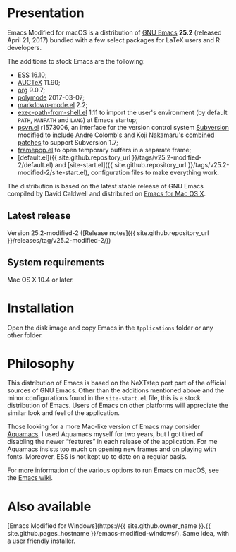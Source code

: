 # Presentation

Emacs Modified for macOS is a distribution of
[GNU Emacs](https://www.gnu.org/software/emacs/) **25.2** (released
April 21, 2017) bundled with a few select packages for LaTeX users and
R developers.

The additions to stock Emacs are the following:

- [ESS](http://ess.r-project.org) 16.10;
- [AUCTeX](http://www.gnu.org/software/auctex/) 11.90;
- [org](http://orgmode.org/) 9.0.7;
- [polymode](https://github.com/vitoshka/polymode) 2017-03-07;
- [markdown-mode.el](http://jblevins.org/projects/markdown-mode/) 2.2;
- [exec-path-from-shell.el](https://github.com/purcell/exec-path-from-shell) 1.11
  to import the user's environment (by default `PATH`, `MANPATH` and
  `LANG`) at Emacs startup;
- [psvn.el](http://svn.apache.org/viewvc/subversion/trunk/contrib/client-side/emacs/) r1573006,
  an interface for the version control system
  [Subversion](http://subversion.tigris.org) modified to include
  Andre Colomb's and Koji Nakamaru's
  [combined patches](http://mail-archives.apache.org/mod_mbox//subversion-dev/201208.mbox/raw/%3c503B958F.6010906@schickhardt.org%3e/1/4)
  to support Subversion 1.7;
- [framepop.el](http://bazaar.launchpad.net/~vcs-imports/emacs-goodies-el/trunk/view/head:/elisp/emacs-goodies-el/framepop.el)
  to open temporary buffers in a separate frame;
- [default.el]({{ site.github.repository_url }}/tags/v25.2-modified-2/default.el)
  and
  [site-start.el]({{ site.github.repository_url }}/tags/v25.2-modified-2/site-start.el),
  configuration files to make everything work.

The distribution is based on the latest stable release of GNU Emacs
compiled by David Caldwell and distributed on
[Emacs for Mac OS X](http://emacsformacosx.com).

## Latest release

Version 25.2-modified-2
([Release notes]({{ site.github.repository_url }}/releases/tag/v25.2-modified-2/))

## System requirements

Mac OS X 10.4 or later.


# Installation

Open the disk image and copy Emacs in the `Applications` folder or any
other folder.


# Philosophy

This distribution of Emacs is based on the NeXTstep port part of the
official sources of GNU Emacs. Other than the additions mentioned above
and the minor configurations found in the `site-start.el` file, this is
a stock distribution of Emacs. Users of Emacs on other platforms will
appreciate the similar look and feel of the application.

Those looking for a more Mac-like version of Emacs may consider
[Aquamacs](http://aquamacs.org). I used Aquamacs myself for
two years, but I got tired of disabling the newer “features” in each
release of the application. For me Aquamacs insists too much on opening
new frames and on playing with fonts. Moreover, ESS is not kept up to
date on a regular basis.

For more information of the various options to run Emacs on macOS, see
the [Emacs wiki](http://www.emacswiki.org/emacs/EmacsForMacOS).


# Also available

[Emacs Modified for Windows](https://{{ site.github.owner_name }}.{{ site.github.pages_hostname }}/emacs-modified-windows/). Same idea, with a user friendly installer.
